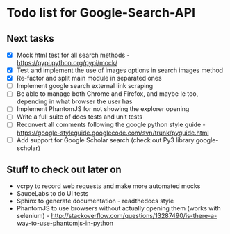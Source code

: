 Todo list for Google-Search-API
====

## Next tasks

- [x] Mock html test for all search methods - https://pypi.python.org/pypi/mock/
- [x] Test and implement the use of images options in search images method
- [x] Re-factor and split main module in separated ones
- [ ] Implement google search external link scraping
- [ ] Be able to manage both Chrome and Firefox, and maybe Ie too, depending in what browser the user has
- [ ] Implement PhantomJS for not showing the explorer opening
- [ ] Write a full suite of docs tests and unit tests
- [ ] Reconvert all comments following the google python style guide - https://google-styleguide.googlecode.com/svn/trunk/pyguide.html
- [ ] Add support for Google Scholar search (check out Py3 library google-scholar)

## Stuff to check out later on

* vcrpy to record web requests and make more automated mocks
* SauceLabs to do UI tests
* Sphinx to generate documentation - readthedocs style
* PhantomJS to use browsers without actually opening them (works with selenium) - http://stackoverflow.com/questions/13287490/is-there-a-way-to-use-phantomjs-in-python